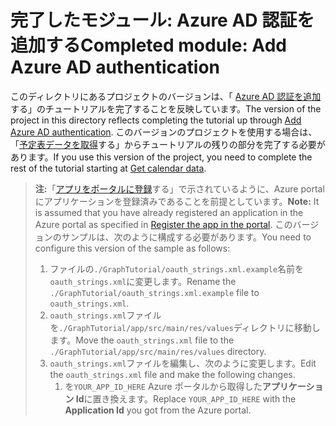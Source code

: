 # <a name="completed-module-add-azure-ad-authentication"></a><span data-ttu-id="4d442-101">完了したモジュール: Azure AD 認証を追加する</span><span class="sxs-lookup"><span data-stu-id="4d442-101">Completed module: Add Azure AD authentication</span></span>

<span data-ttu-id="4d442-102">このディレクトリにあるプロジェクトのバージョンは、「 [Azure AD 認証を追加](https://docs.microsoft.com/graph/tutorials/android?tutorial-step=3)する」のチュートリアルを完了することを反映しています。</span><span class="sxs-lookup"><span data-stu-id="4d442-102">The version of the project in this directory reflects completing the tutorial up through [Add Azure AD authentication](https://docs.microsoft.com/graph/tutorials/android?tutorial-step=3).</span></span> <span data-ttu-id="4d442-103">このバージョンのプロジェクトを使用する場合は、「[予定表データを取得](https://docs.microsoft.com/graph/tutorials/android?tutorial-step=4)する」からチュートリアルの残りの部分を完了する必要があります。</span><span class="sxs-lookup"><span data-stu-id="4d442-103">If you use this version of the project, you need to complete the rest of the tutorial starting at [Get calendar data](https://docs.microsoft.com/graph/tutorials/android?tutorial-step=4).</span></span>

> <span data-ttu-id="4d442-104">**注:**「[アプリをポータルに登録](https://docs.microsoft.com/graph/tutorials/android?tutorial-step=2)する」で示されているように、Azure portal にアプリケーションを登録済みであることを前提としています。</span><span class="sxs-lookup"><span data-stu-id="4d442-104">**Note:** It is assumed that you have already registered an application in the Azure portal as specified in [Register the app in the portal](https://docs.microsoft.com/graph/tutorials/android?tutorial-step=2).</span></span> <span data-ttu-id="4d442-105">このバージョンのサンプルは、次のように構成する必要があります。</span><span class="sxs-lookup"><span data-stu-id="4d442-105">You need to configure this version of the sample as follows:</span></span>
>
> 1. <span data-ttu-id="4d442-106">ファイルの`./GraphTutorial/oauth_strings.xml.example`名前を`oauth_strings.xml`に変更します。</span><span class="sxs-lookup"><span data-stu-id="4d442-106">Rename the `./GraphTutorial/oauth_strings.xml.example` file to `oauth_strings.xml`.</span></span>
> 1. <span data-ttu-id="4d442-107">`oauth_strings.xml`ファイルを`./GraphTutorial/app/src/main/res/values`ディレクトリに移動します。</span><span class="sxs-lookup"><span data-stu-id="4d442-107">Move the `oauth_strings.xml` file to the `./GraphTutorial/app/src/main/res/values` directory.</span></span>
> 1. <span data-ttu-id="4d442-108">`oauth_strings.xml`ファイルを編集し、次のように変更します。</span><span class="sxs-lookup"><span data-stu-id="4d442-108">Edit the `oauth_strings.xml` file and make the following changes.</span></span>
>     1. <span data-ttu-id="4d442-109">を`YOUR_APP_ID_HERE` Azure ポータルから取得した**アプリケーション Id**に置き換えます。</span><span class="sxs-lookup"><span data-stu-id="4d442-109">Replace `YOUR_APP_ID_HERE` with the **Application Id** you got from the Azure portal.</span></span>